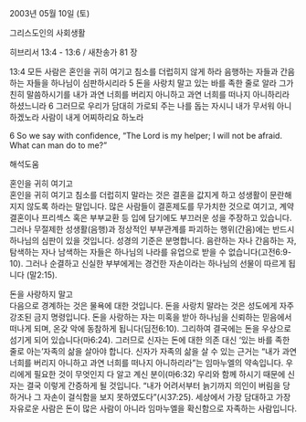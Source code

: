 2003년 05월 10일 (토)

그리스도인의 사회생활



히브리서 13:4 - 13:6 / 새찬송가 81 장


13:4 모든 사람은 혼인을 귀히 여기고 침소를 더럽히지 않게 하라 음행하는 자들과 간음하는 자들을 하나님이 심판하시리라
5 돈을 사랑치 말고 있는 바를 족한 줄로 알라 그가 친히 말씀하시기를 내가 과연 너희를 버리지 아니하고 과연 너희를 떠나지 아니하리라 하셨느니라
6 그러므로 우리가 담대히 가로되 주는 나를 돕는 자시니 내가 무서워 아니하겠노라 사람이 내게 어찌하리요 하노라

6 So we say with confidence, “The Lord is my helper; I will not be afraid. What can man do to me?”

해석도움





혼인을 귀히 여기고  
혼인을 귀히 여기고 침소를 더럽히지 말라는 것은 결혼을 값지게 하고 성생활이 문란해지지 않도록 하라는 말입니다. 많은 사람들이 결혼제도를 무가치한 것으로 여기고, 계약결혼이나 프리섹스 혹은 부부교환 등 입에 담기에도 부끄러운 성을 주장하고 있습니다. 그러나 무절제한 성생활(음행)과 정상적인 부부관계를 파괴하는 행위(간음)에는 반드시 하나님의 심판이 있을 것입니다. 성경의 기준은 분명합니다. 음란하는 자나 간음하는 자, 탐색하는 자나 남색하는 자들은 하나님의 나라를 유업으로 받을 수 없습니다(고전6:9-10). 그러나 순결하고 신실한 부부에게는 경건한 자손이라는 하나님의 선물이 따르게 됩니다 (말2:15). 

돈을 사랑하지 말고  
다음으로 경계하는 것은 물욕에 대한 것입니다. 돈을 사랑치 말라는 것은 성도에게 자주 강조된 금지 명령입니다. 돈을 사랑하는 자는 미혹을 받아 하나님을 신뢰하는 믿음에서 떠나게 되며, 온갖 악에 동참하게 됩니다(딤전6:10). 그리하여 결국에는 돈을 우상으로 섬기게 되어 있습니다(마6:24). 그러므로 신자는 돈에 대한 의존 대신 ‘있는 바를 족한 줄로 아는’자족의 삶을 살아야 합니다. 신자가 자족의 삶을 살 수 있는 근거는 “내가 과연 너희를 버리지 아니하고 과연 너희를 떠나지 아니하리라”는 임마누엘의 약속입니다. 우리에게 필요한 것이 무엇인지 다 알고 계신 분이(마6:32) 우리와 함께 하시기 때문에 신자는 결국 이렇게 간증하게 될 것입니다. “내가 어려서부터 늙기까지 의인이 버림을 당하거나 그 자손이 걸식함을 보지 못하였도다”(시37:25). 
세상에서 가장 담대하고 가장 자유로운 사람은 돈이 많은 사람이 아니라 임마누엘을 확신함으로 자족하는 사람입니다.